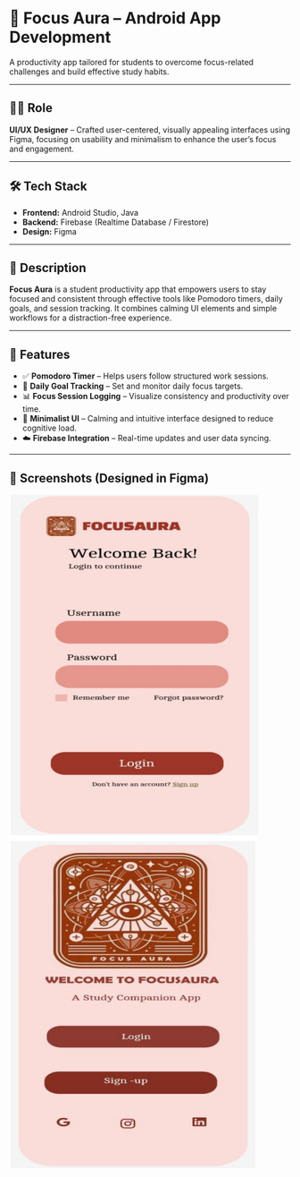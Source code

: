# 📱 Focus Aura – Android App Development

A productivity app tailored for students to overcome focus-related challenges and build effective study habits.

---

## 👩‍🎨 Role

**UI/UX Designer** – Crafted user-centered, visually appealing interfaces using Figma, focusing on usability and minimalism to enhance the user’s focus and engagement.

---

## 🛠️ Tech Stack

- **Frontend:** Android Studio, Java  
- **Backend:** Firebase (Realtime Database / Firestore)  
- **Design:** Figma  

---

## 🔹 Description

**Focus Aura** is a student productivity app that empowers users to stay focused and consistent through effective tools like Pomodoro timers, daily goals, and session tracking. It combines calming UI elements and simple workflows for a distraction-free experience.

---

## 🚀 Features

- ✅ **Pomodoro Timer** – Helps users follow structured work sessions.
- 🎯 **Daily Goal Tracking** – Set and monitor daily focus targets.
- 📊 **Focus Session Logging** – Visualize consistency and productivity over time.
- 🌙 **Minimalist UI** – Calming and intuitive interface designed to reduce cognitive load.
- ☁️ **Firebase Integration** – Real-time updates and user data syncing.

---

## 📱 Screenshots (Designed in Figma)





![Home Screen](https://github.com/Anamika-Gurung/focusaura/blob/main/focusaura%20login%20page.png)
![Welcome Page](https://github.com/Anamika-Gurung/focusaura/blob/main/focusaura%20sign%20in%20page%20.png)
